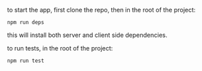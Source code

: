 to start the app, first clone the repo, then in the root of the project:

`npm run deps`

this will install both server and client side dependencies.

to run tests, in the root of the project:

`npm run test`
